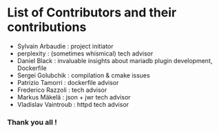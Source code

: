 # List of Contributors and their contributions
* Sylvain Arbaudie : project initiator
* perplexity : (sometimes whismical) tech advisor
* Daniel Black : invaluable insights about mariadb plugin development, Dockerfile
* Sergei Golubchik : compilation & cmake issues
* Patrizio Tamorri : dockerfile advisor
* Frederico Razzoli : tech advisor
* Markus Mäkelä : json + jwr tech advisor
* Vladislav Vaintroub : httpd tech advisor

### Thank you all !
